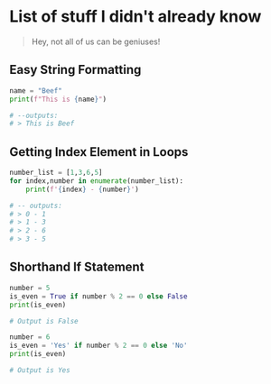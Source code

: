 # List of stuff I didn't already know
> Hey, not all of us can be geniuses!

## Easy String Formatting
```python
name = "Beef"
print(f"This is {name}")

# --outputs:
# > This is Beef
```     

## Getting Index Element in Loops
```python
number_list = [1,3,6,5]
for index,number in enumerate(number_list):
    print(f'{index} - {number}')

# -- outputs:
# > 0 - 1
# > 1 - 3
# > 2 - 6
# > 3 - 5
```

## Shorthand If Statement
```python
number = 5
is_even = True if number % 2 == 0 else False
print(is_even)

# Output is False

number = 6
is_even = 'Yes' if number % 2 == 0 else 'No'
print(is_even)

# Output is Yes
```
